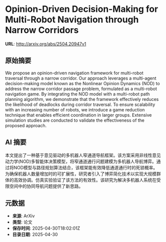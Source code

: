 # Opinion-Driven Decision-Making for Multi-Robot Navigation through Narrow Corridors

**URL**: http://arxiv.org/abs/2504.20947v1

## 原始摘要

We propose an opinion-driven navigation framework for multi-robot traversal
through a narrow corridor. Our approach leverages a multi-agent decision-making
model known as the Nonlinear Opinion Dynamics (NOD) to address the narrow
corridor passage problem, formulated as a multi-robot navigation game. By
integrating the NOD model with a multi-robot path planning algorithm, we
demonstrate that the framework effectively reduces the likelihood of deadlocks
during corridor traversal. To ensure scalability with an increasing number of
robots, we introduce a game reduction technique that enables efficient
coordination in larger groups. Extensive simulation studies are conducted to
validate the effectiveness of the proposed approach.


## AI 摘要

本文提出了一种基于意见驱动的多机器人窄通道导航框架。该方案采用非线性意见动力学(NOD)多智能体决策模型，将窄通道通行问题建模为多机器人导航博弈。通过将NOD模型与路径规划算法结合，该框架能有效降低通道通行时的死锁概率。为确保机器人数量增加时的可扩展性，研究者引入了博弈简化技术以实现大规模群体的高效协调。仿真实验验证了该方法的有效性。该研究为解决多机器人系统在受限空间中的协同导航问题提供了新思路。

## 元数据

- **来源**: ArXiv
- **类型**: 论文
- **保存时间**: 2025-04-30T18:02:01Z
- **目录日期**: 2025-04-30
